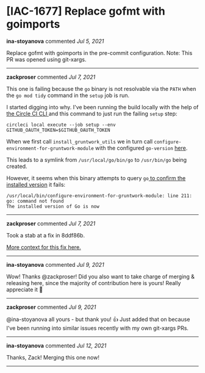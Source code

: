 # [IAC-1677] Replace gofmt with goimports

**ina-stoyanova** commented *Jul 5, 2021*

Replace gofmt with goimports in the pre-commit configuration. Note: This PR was opened using git-xargs.
<br />
***


**zackproser** commented *Jul 7, 2021*

This one is failing because the `go` binary is not resolvable via the `PATH` when the `go mod tidy` command in the `setup` job is run. 

I started digging into why. I've been running the build locally with the help of [the Circle CI CLI ](https://circleci.com/docs/2.0/local-cli/?utm_medium=SEM&utm_source=gnb&utm_campaign=SEM-gb-DSA-Eng-uscan&utm_content=&utm_term=dynamicSearch-&gclid=CjwKCAjwoZWHBhBgEiwAiMN66SEHzcuwp_2xdZhJpbJmaA79g0Pj2SjKMQ2qXpu8JtGbXLHGbQy14RoCVScQAvD_BwE)and this command to just run the failing `setup` step: 

```
circleci local execute --job setup --env GITHUB_OAUTH_TOKEN=$GITHUB_OAUTH_TOKEN
```


When we first call `install_gruntwork_utils` we in turn call `configure-environment-for-gruntwork-module` with the configured `go-version` [here](https://github.com/gruntwork-io/terraform-aws-ci/blob/master/modules/gruntwork-module-circleci-helpers/bin/configure-environment-for-gruntwork-module#L229).

This leads to a symlink from `/usr/local/go/bin/go` to `/usr/bin/go` being created.

However, it seems when this binary attempts to query `go`[ to confirm the installed version](https://github.com/gruntwork-io/terraform-aws-ci/blob/master/modules/gruntwork-module-circleci-helpers/bin/configure-environment-for-gruntwork-module#L233) it fails: 

```
/usr/local/bin/configure-environment-for-gruntwork-module: line 211: go: command not found     
The installed version of Go is now 
```
***

**zackproser** commented *Jul 7, 2021*

Took a stab at a fix in 8ddf86b. 

[More context for this fix here.](https://circleci.com/docs/2.0/env-vars/#setting-an-environment-variable-in-a-shell-command)
***

**ina-stoyanova** commented *Jul 9, 2021*

Wow! Thanks @zackproser! Did you also want to take charge of merging & releasing here, since the majority of contribution here is yours! Really appreciate it 🎉 
***

**zackproser** commented *Jul 9, 2021*

@ina-stoyanova all yours - but thank you! :+1:  Just added that on because I've been running into similar issues recently with my own git-xargs PRs. 
***

**ina-stoyanova** commented *Jul 12, 2021*

Thanks, Zack! Merging this one now! 
***

